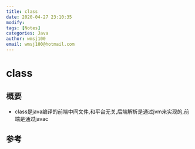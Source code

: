 ```yaml
---
title: class
date: 2020-04-27 23:10:35
modify: 
tags: [Notes]
categories: Java
author: wmsj100
email: wmsj100@hotmail.com
---
```


# class

## 概要

- class是java编译的前端中间文件,和平台无关,后端解析是通过jvm来实现的,前端是通过javac

## 参考

